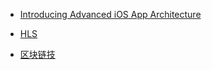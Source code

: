 - [Introducing Advanced iOS App Architecture](https://www.raywenderlich.com/8477-introducing-advanced-ios-app-architecture )
- [HLS](https://www.dacast.com/blog/hls-streaming-protocol/)

- [区块链技](https://learnblockchain.cn/2018/01/11/guide/)

